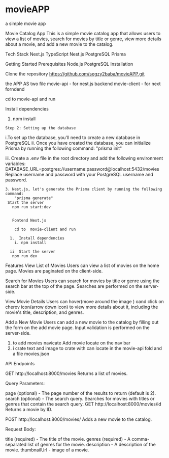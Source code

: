 # movieAPP
a simple movie app

Movie Catalog App
This is a simple movie catalog app that allows users to view a list of movies, search for movies by title or genre, view more details about a movie, and add a new movie to the catalog.

Tech Stack
Next.js
TypeScript
Nest.js
PostgreSQL
Prisma

Getting Started
Prerequisites
Node.js
PostgreSQL
Installation


Clone the repository
 https://github.com/segzy2baba/movieAPP.git
 

  the APP AS two file
  movie-api - for nest.js backend
  movie-client - for next forndend

  cd to  movie-api and run

 Install dependencies
   1. npm install

    Step 2: Setting up the database
   i.To set up the database, you'll need to create a new database in PostgreSQL
   ii. Once you have created the database, you can initialize Prisma by running the following command:
       "prisma init"

   iii. Create a .env file in the root directory and add the following environment variables:
   DATABASE_URL=postgres://username:password@localhost:5432/movies
    Replace username and password with your PostgreSQL username and password.

    3. Nest.js, let's generate the Prisma client by running the following command:
        "prisma generate"
     Start the server
       npm run start:dev


       Fontend Next.js

        cd to  movie-client and run

      1.  Install dependencies
        i. npm install

      ii  Start the server
       npm run dev

     


       


Features
View List of Movies
Users can view a list of movies on the home page. Movies are paginated on the client-side.

Search for Movies
Users can search for movies by title or genre using the search bar at the top of the page. Searches are performed on the server-side.

View Movie Details
Users can hover(move around the image ) oand click on cherov icon(arrow down icon) to view more details about it, including the movie's title, description, and genres.


Add a New Movie
Users can add a new movie to the catalog by filling out the form on the add movie page. Input validation is performed on the server-side.

1. to add movies navicate Add movie locate on the nav bar 
2. i crate text and image to crate with can locate in the movie-api fold and a file movies.json

API Endpoints

GET http://localhost:8000/movies
Returns a list of movies.

Query Parameters:

page (optional) - The page number of the results to return (default is 2).
search (optional) - The search query. Searches for movies with titles or genres that contain the search query.
GET http://localhost:8000/movies/id
Returns a movie by ID.

POST http://localhost:8000/movies/
Adds a new movie to the catalog.

Request Body:

title (required) - The title of the movie.
genres (required) - A comma-separated list of genres for the movie.
description  - A description of the movie.
thumbnailUrl  - image of a movie.









  


